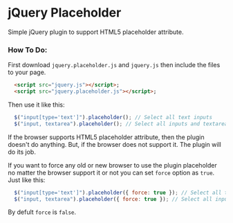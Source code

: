 jQuery Placeholder
===========

Simple jQuery plugin to support HTML5 placeholder attribute.


### How To Do:
First download `jquery.placeholder.js` and `jquery.js` then include the files to your page.
```html
  <script src="jquery.js"></script>;
  <script src="jquery.placeholder.js"></script>;
```
Then use it like this:
```javascript
  $("input[type='text']").placeholder(); // Select all text inputs
  $("input, textarea").placeholder(); // Select all inputs and textarea
```
If the browser supports HTML5 placeholder attribute, then the plugin doesn't do anything. But, if the browser does not support it. The plugin will do its job.

If you want to force any old or new browser to use the plugin placeholder no matter the browser support it or not you can set `force` option as `true`. Just like this:
```javascript
  $("input[type='text']").placeholder({ force: true }); // Select all text inputs and force all browsers
  $("input, textarea").placeholder({ force: true }); // Select all inputs and textarea and force all browsers
```
By defult `force` is `false`.
